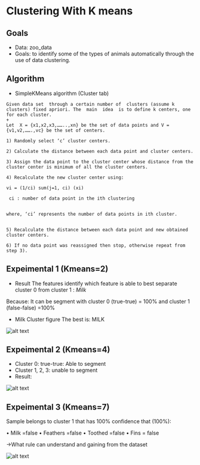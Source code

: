 # Clustering With K means
## Goals
+ Data: zoo_data
+ Goals:
to identify some of the types of animals automatically through the use of data clustering.
## Algorithm
+ SimpleKMeans algorithm (Cluster tab)

```
Given data set  through a certain number of  clusters (assume k clusters) fixed apriori. The  main  idea  is to define k centers, one for each cluster.
+
Let  X = {x1,x2,x3,……..,xn} be the set of data points and V = {v1,v2,…….,vc} be the set of centers.

1) Randomly select ‘c’ cluster centers.

2) Calculate the distance between each data point and cluster centers.

3) Assign the data point to the cluster center whose distance from the cluster center is minimum of all the cluster centers.

4) Recalculate the new cluster center using:  

vi = (1/ci) sum(j=1, ci) (xi)
 
 ci : number of data point in the ith clustering


where, ‘ci’ represents the number of data points in ith cluster.


5) Recalculate the distance between each data point and new obtained cluster centers.

6) If no data point was reassigned then stop, otherwise repeat from step 3).

```
## Expeimental 1 (Kmeans=2)
+ Result
The features identify which feature is able to best separate cluster 0 from cluster 1 : *Milk*

Because:
It can be segment with cluster 0 (true-true) = 100% and cluster 1 (false-false) 
=100%
+ Milk Cluster figure
The best is: MILK



![alt text](https://github.com/nglthu/DataMiningMachineLearning/blob/master/clusteringKmeans/milk.png)

## Expeimental 2 (Kmeans=4)

+ Cluster 0: true-true: Able to segment
+ Cluster 1, 2, 3: unable to segment
+ Result:

![alt text](https://github.com/nglthu/DataMiningMachineLearning/blob/master/clusteringKmeans/Milk_K_4.png)

## Expeimental 3 (Kmeans=7)

Sample belongs to cluster 1 that has 100% confidence that (100%):

•	Milk =false
•	Feathers =false
•	Toothed =false
•	Fins = false

&rightarrow;What rule can understand and gaining from the dataset

![alt text](https://github.com/nglthu/DataMiningMachineLearning/blob/master/clusteringKmeans/100_confidence.png)